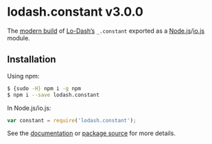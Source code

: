 # lodash.constant v3.0.0

The [modern build](https://github.com/lodash/lodash/wiki/Build-Differences) of [Lo-Dash’s](https://lodash.com/) `_.constant` exported as a [Node.js](http://nodejs.org/)/[io.js](https://iojs.org/) module.

## Installation

Using npm:

```bash
$ {sudo -H} npm i -g npm
$ npm i --save lodash.constant
```

In Node.js/io.js:

```js
var constant = require('lodash.constant');
```

See the [documentation](https://lodash.com/docs#constant) or [package source](https://github.com/lodash/lodash/blob/3.0.0-npm-packages/lodash.constant/index.js) for more details.
